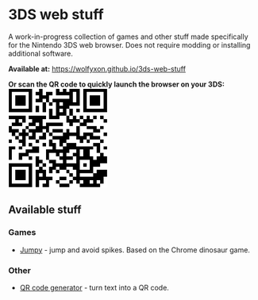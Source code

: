 # 3DS web stuff
A work-in-progress collection of games and other stuff made specifically for the Nintendo 3DS web browser.
Does not require modding or installing additional software.

**Available at:**
https://wolfyxon.github.io/3ds-web-stuff

**Or scan the QR code to quickly launch the browser on your 3DS:**  
![QR code](github/urlQr.png)

## Available stuff
### Games
- [Jumpy](https://wolfyxon.github.io/3ds-web-stuff/jumpy.html) - jump and avoid spikes. Based on the Chrome dinosaur game. 
### Other
- [QR code generator](https://wolfyxon.github.io/3ds-web-stuff/qr.html) - turn text into a QR code.
